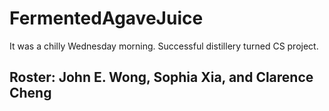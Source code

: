 # FermentedAgaveJuice
It was a chilly Wednesday morning. Successful distillery turned CS project.

## Roster: John E. Wong, Sophia Xia, and Clarence Cheng
